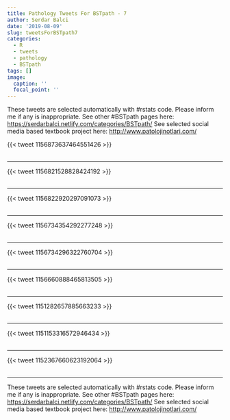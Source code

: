 ```yaml
---
title: Pathology Tweets For BSTpath - 7
author: Serdar Balci
date: '2019-08-09'
slug: tweetsForBSTpath7
categories:
  - R
  - tweets
  - pathology
  - BSTpath
tags: []
image:
  caption: ''
  focal_point: ''
---
```



These tweets are selected automatically with #rstats code. Please inform me if any is inappropriate.
See other #BSTpath pages here: https://serdarbalci.netlify.com/categories/BSTpath/ 
See selected social media based textbook project here: http://www.patolojinotlari.com/

{{< tweet 1156873637464551426 >}}
<br>
<br>
<hr>
{{< tweet 1156821528828424192 >}}
<br>
<br>
<hr>
{{< tweet 1156822920297091073 >}}
<br>
<br>
<hr>
{{< tweet 1156734354292277248 >}}
<br>
<br>
<hr>
{{< tweet 1156734296322760704 >}}
<br>
<br>
<hr>
{{< tweet 1156660888465813505 >}}
<br>
<br>
<hr>
{{< tweet 1151282657885663233 >}}
<br>
<br>
<hr>
{{< tweet 1151153316572946434 >}}
<br>
<br>
<hr>
{{< tweet 1152367660623192064 >}}
<br>
<br>
<hr>


These tweets are selected automatically with #rstats code. Please inform me if any is inappropriate.
See other #BSTpath pages here: https://serdarbalci.netlify.com/categories/BSTpath/ 
See selected social media based textbook project here: http://www.patolojinotlari.com/
